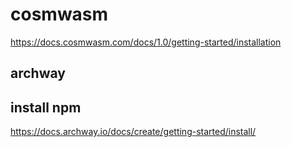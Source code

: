 # cosmwasm

https://docs.cosmwasm.com/docs/1.0/getting-started/installation



## archway
## install npm 
https://docs.archway.io/docs/create/getting-started/install/

